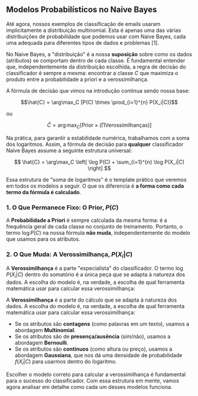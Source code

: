 ## **Modelos Probabilísticos no Naive Bayes**

Até agora, nossos exemplos de classificação de emails usaram implicitamente a distribuição multinomial. Esta é apenas uma das várias distribuições de probabilidade que podemos usar com Naive Bayes, cada uma adequada para diferentes tipos de dados e problemas [1].

No Naive Bayes, a "distribuição" é a nossa **suposição** sobre como os dados (atributos) se comportam dentro de cada classe. É fundamental entender que, independentemente da distribuição escolhida, a regra de decisão do classificador é sempre a mesma: encontrar a classe $C$ que maximiza o produto entre a probabilidade a priori e a verossimilhança.

A fórmula de decisão que vimos na introdução continua sendo nossa base:

$$\hat{C} = \arg\max_C [P(C) \times \prod_{i=1}^{n} P(X_i|C)]$$

ou

$$\hat{C} = \arg\max_C \left[ \text{Prior} \times \left(\prod \text{Verossimilhanças}\right) \right]$$

Na prática, para garantir a estabilidade numérica, trabalhamos com a soma dos logaritmos. Assim, a fórmula de decisão para **qualquer** classificador Naive Bayes assume a seguinte estrutura universal:

$$ \hat{C} = \arg\max_C \left[ \log P(C) + \sum_{i=1}^{n} \log P(X_i|C) \right] $$

Essa estrutura de "soma de logaritmos" é o template prático que veremos em todos os modelos a seguir. O que os diferencia é **a forma como cada termo da fórmula é calculado**.

### 1. O Que Permanece Fixo: O Prior, $P(C)$

A **Probabilidade a Priori** é sempre calculada da mesma forma: é a frequência geral de cada classe no conjunto de treinamento. Portanto, o termo $\log P(C)$ na nossa fórmula **não muda**, independentemente do modelo que usamos para os atributos.

### 2. O Que Muda: A Verossimilhança, $P(X_i|C)$

A **Verossimilhança** é a parte "especialista" do classificador. O termo $\log P(X_i|C)$ dentro do somatório é a única peça que se adapta à natureza dos dados. A escolha do modelo é, na verdade, a escolha de qual ferramenta matemática usar para calcular essa verossimilhança:

A **Verossimilhança** é a parte do cálculo que se adapta à natureza dos dados. A escolha do modelo é, na verdade, a escolha de qual ferramenta matemática usar para calcular essa verossimilhança:

- Se os atributos são **contagens** (como palavras em um texto), usamos a abordagem **Multinomial**.
- Se os atributos são de **presença/ausência** (sim/não), usamos a abordagem **Bernoulli**.
- Se os atributos são **contínuos** (como altura ou preço), usamos a abordagem **Gaussiana**, que nos dá uma densidade de probabilidade $f(X_i|C)$ para usarmos dentro do logaritmo.

Escolher o modelo correto para calcular a verossimilhança é fundamental para o sucesso do classificador. Com essa estrutura em mente, vamos agora analisar em detalhe como cada um desses modelos funciona.
